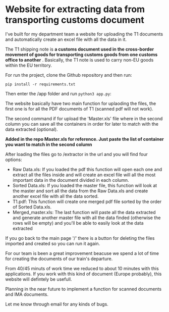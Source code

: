 # Website for extracting data from transporting customs document

I've built for my department team a website for uploading the T1 documents and automatically create an excel file with all the data in it.

The T1 shipping note is  **a customs document used in the cross-border movement of goods for transporting customs goods from one customs office to another** . Basically, the T1 note is used to carry non-EU goods within the EU territory.

For run the project, clone the Github repository and then run:

```{r
pip install -r requirements.txt
```

Then enter the /app folder and run ``python3 app.py``:

The website basically have two main function for uplaoding the files, the first one is for all the PDF documents of T1 (scanned pdf will not work).

The second command if for upload the 'Master.xls' file where in the second column you can save all the containers in order for later to match with the data extracted (optional).

**Added in the repo Master.xls for reference. Just paste the list of container you want to match in the second column**

After loading the files go to /extractor in the url and you will find four options:

- Raw Data.xls: If you loaded the pdf this function will open each one and extract all the files inside and will create an excel file will all the most important data in the document divided in each column.
- Sorted Data.xls: If you loaded the master file, this function will look at the master and sort all the data from the Raw Data.xls and create another excel file with all the data sorted.
- T1.pdf: This function will create one merged pdf file sorted by the order of Sorted Data.xls.
- Merged_master.xls: The last function will paste all the data extracted and generate another master file with all the data finded (otherwise the rows will be empty) and you'll be able to easily look at the data extracted

If you go back to the main page '/' there is a button for deleting the files imported and created so you can run it again.

For our team is been a great improvement beacuse we spend a lot of time for creating the documents of our train's departure.

From 40/45 minuts of work time we reduced to about 10 minutes with this applications. If you work with this kind of document (Europe probably), this website will defintely be usefull.

Planning in the near future to implement a function for scanned documents and IMA documents.

Let me know through email for any kinds of bugs.
